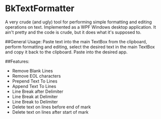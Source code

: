 # BkTextFormatter
A very crude (and ugly) tool for performing simple formatting and editing operations on text. Implemented as a WPF Windows desktop application. It ain't pretty and the code is crude, but it does what it's supposed to.

##General Usage:
Paste text into the main TextBox from the clipboard, perform formatting and editing, select the desired text in the main TextBox and copy it back to the clipboard. Paste into the desired app.

##Features:
- Remove Blank Lines
- Remove EOL characters
- Prepend Text To Lines
- Append Text To Lines
- Line Break after Delimiter
- Line Break at Delimiter
- Line Break to Delimiter
- Delete text on lines before end of mark
- Delete text on lines after start of mark
